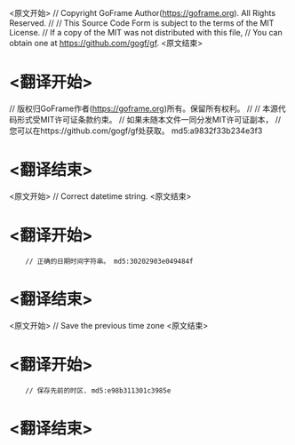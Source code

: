 
<原文开始>
// Copyright GoFrame Author(https://goframe.org). All Rights Reserved.
//
// This Source Code Form is subject to the terms of the MIT License.
// If a copy of the MIT was not distributed with this file,
// You can obtain one at https://github.com/gogf/gf.
<原文结束>

# <翻译开始>
// 版权归GoFrame作者(https://goframe.org)所有。保留所有权利。
//
// 本源代码形式受MIT许可证条款约束。
// 如果未随本文件一同分发MIT许可证副本，
// 您可以在https://github.com/gogf/gf处获取。 md5:a9832f33b234e3f3
# <翻译结束>


<原文开始>
// Correct datetime string.
<原文结束>

# <翻译开始>
		// 正确的日期时间字符串。 md5:30202903e049484f
# <翻译结束>


<原文开始>
// Save the previous time zone
<原文结束>

# <翻译开始>
		// 保存先前的时区. md5:e98b311301c3985e
# <翻译结束>

